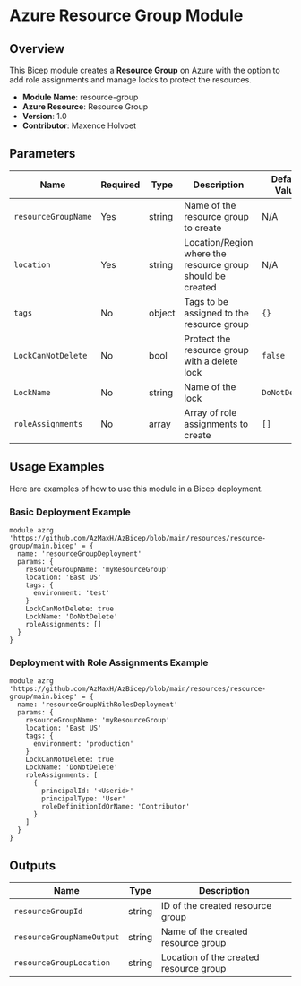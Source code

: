 # Azure Resource Group Module

## Overview

This Bicep module creates a **Resource Group** on Azure with the option to add role assignments and manage locks to protect the resources.

- **Module Name**: resource-group
- **Azure Resource**: Resource Group
- **Version**: 1.0
- **Contributor**: Maxence Holvoet

## Parameters

| Name                  | Required | Type   | Description                                                                                      | Default Value |
|-----------------------|----------|--------|--------------------------------------------------------------------------------------------------|---------------|
| `resourceGroupName`   | Yes      | string | Name of the resource group to create                                                              | N/A           |
| `location`            | Yes      | string | Location/Region where the resource group should be created                                      | N/A           |
| `tags`                | No       | object | Tags to be assigned to the resource group                                                        | `{}`          |
| `LockCanNotDelete`    | No       | bool   | Protect the resource group with a delete lock                                                   | `false`       |
| `LockName`            | No       | string | Name of the lock                                                                                 | `DoNotDelete` |
| `roleAssignments`     | No       | array  | Array of role assignments to create                                                               | `[]`          |

## Usage Examples

Here are examples of how to use this module in a Bicep deployment.

### Basic Deployment Example

```bicep
module azrg 'https://github.com/AzMaxH/AzBicep/blob/main/resources/resource-group/main.bicep' = {
  name: 'resourceGroupDeployment'
  params: {
    resourceGroupName: 'myResourceGroup'
    location: 'East US'
    tags: {
      environment: 'test'
    }
    LockCanNotDelete: true
    LockName: 'DoNotDelete'
    roleAssignments: []
  }
}
```

### Deployment with Role Assignments Example

```bicep
module azrg 'https://github.com/AzMaxH/AzBicep/blob/main/resources/resource-group/main.bicep' = {
  name: 'resourceGroupWithRolesDeployment'
  params: {
    resourceGroupName: 'myResourceGroup'
    location: 'East US'
    tags: {
      environment: 'production'
    }
    LockCanNotDelete: true
    LockName: 'DoNotDelete'
    roleAssignments: [
      {
        principalId: '<Userid>'
        principalType: 'User'
        roleDefinitionIdOrName: 'Contributor'
      }
    ]
  }
}
```

## Outputs

|   Name	                    |   Type	|   Description                             |
|-------------------------------|-----------|-------------------------------------------|
|   `resourceGroupId`	        |   string	|   ID of the created resource group        |
|   `resourceGroupNameOutput`	|   string	|   Name of the created resource group      |
|   `resourceGroupLocation`	    |   string	|   Location of the created resource group  |